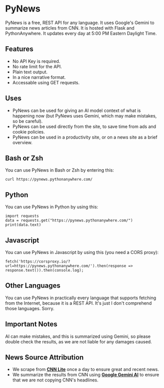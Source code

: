 # PyNews
PyNews is a free, REST API for any language. It uses Google's Gemini to summarize news articles from CNN. It is hosted with Flask and PythonAnywhere. It updates every day at 5:00 PM Eastern Daylight Time.

## Features
- No API Key is required.
- No rate limit for the API.
- Plain text output.
- In a nice narrative format.
- Accessable using GET requests.

## Uses
- PyNews can be used for giving an AI model context of what is happening now (but PyNews uses Gemini, which may make mistakes, so be careful).
- PyNews can be used directly from the site, to save time from ads and cookie policies.
- PyNews can be used in a productivity site, or on a news site as a brief overview.

## Bash or Zsh
You can use PyNews in Bash or Zsh by entering this:
```
curl https://pynews.pythonanywhere.com/
```
## Python
You can use PyNews in Python by using this:
```
import requests
data = requests.get("https://pynews.pythonanywhere.com/")
print(data.text)
```
## Javascript
You can use PyNews in Javascript by using this (you need a CORS proxy):
```
fetch('https://corsproxy.io/?url=https://pynews.pythonanywhere.com/').then(response => response.text()).then(console.log);
```
## Other Languages
You can use PyNews in practically every language that supports fetching from the Internet, because it is a REST API. It's just I don't comprehend those languages. Sorry.

## Important Notes
AI can make mistakes, and this is summarized using Gemini, so please double check the results, as we are not liable for any damages caused.

## News Source Attribution
- We scrape from **[CNN Lite](https://lite.cnn.com)** once a day to ensure great and recent news.
- We summarize the results from CNN using **[Google Gemini AI](https://gemini.google.com/)** to ensure that we are not copying CNN's headlines.
